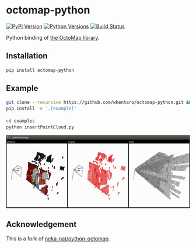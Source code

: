 # octomap-python

[![PyPI Version](https://img.shields.io/pypi/v/octomap-python.svg)](https://pypi.python.org/pypi/octomap-python)
[![Python Versions](https://img.shields.io/pypi/pyversions/octomap-python.svg)](https://pypi.org/project/octomap-python)
[![Build Status](https://travis-ci.com/wkentaro/octomap-python.svg?branch=master)](https://travis-ci.com/wkentaro/octomap-python)


Python binding of [the OctoMap library](https://github.com/OctoMap/octomap).


## Installation

```bash
pip install octomap-python
```


## Example

```bash
git clone --recursive https://github.com/wkentaro/octomap-python.git && cd octomap-python
pip install -e '.[example]'

cd examples
python insertPointCloud.py
```

<img src="examples/.readme/insertPointCloud.jpg" height="200px" />


## Acknowledgement

This is a fork of [neka-nat/python-octomap](https://github.com/neka-nat/python-octomap).
